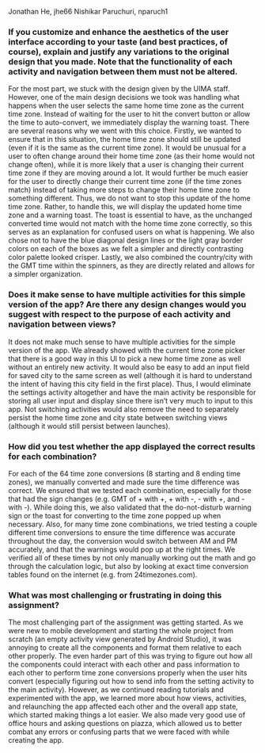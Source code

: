Jonathan He, jhe66
Nishikar Paruchuri, nparuch1

### If you customize and enhance the aesthetics of the user interface according to your taste (and best practices, of course), explain and justify any variations to the original design that you made. Note that the functionality of each activity and navigation between them must not be altered.
For the most part, we stuck with the design given by the UIMA staff. However, one of the main design decisions we took was handling what happens when the user selects the same home time zone as the current time zone. Instead of waiting for the user to hit the convert button or allow the time to auto-convert, we immediately display the warning toast. There are several reasons why we went with this choice. Firstly, we wanted to ensure that in this situation, the home time zone should still be updated (even if it is the same as the current time zone). It would be unusual for a user to often change around their home time zone (as their home would not change often), while it is more likely that a user is changing their current time zone if they are moving around a lot. It would further be much easier for the user to directly change their current time zone (if the time zones match) instead of taking more steps to change their home time zone to something different. Thus, we do not want to stop this update of the home time zone. Rather, to handle this, we will display the updated home time zone and a warning toast. The toast is essential to have, as the unchanged converted time would not match with the home time zone correctly, so this serves as an explanation for confused users on what is happening. We also chose not to have the blue diagonal design lines or the light gray border colors on each of the boxes as we felt a simpler and directly contrasting color palette looked crisper. Lastly, we also combined the country/city with the GMT time within the spinners, as they are directly related and allows for a simpler organization.

### Does it make sense to have multiple activities for this simple version of the app? Are there any design changes would you suggest with respect to the purpose of each activity and navigation between views?
It does not make much sense to have multiple activities for the simple version of the app. We already showed with the current time zone picker that there is a good way in this UI to pick a new home time zone as well without an entirely new activity. It would also be easy to add an input field for saved city to the same screen as well (although it is hard to understand the intent of having this city field in the first place). Thus, I would eliminate the settings activity altogether and have the main activity be responsible for storing all user input and display since there isn’t very much to input to this app. Not switching activities would also remove the need to separately persist the home time zone and city state between switching views (although it would still persist between launches). 

### How did you test whether the app displayed the correct results for each combination?
For each of the 64 time zone conversions (8 starting and 8 ending time zones), we manually converted and made sure the time difference was correct. We ensured that we tested each combination, especially for those that had the sign changes (e.g. GMT of + with +, + with -, - with +, and - with -). While doing this, we also validated that the do-not-disturb warning sign or the toast for converting to the time zone popped up when necessary. Also, for many time zone combinations, we tried testing a couple different time conversions to ensure the time difference was accurate throughout the day, the conversion would switch between AM and PM accurately, and that the warnings would pop up at the right times. We verified all of these times by not only manually working out the math and go through the calculation logic, but also by looking at exact time conversion tables found on the internet (e.g. from 24timezones.com).

### What was most challenging or frustrating in doing this assignment?
The most challenging part of the assignment was getting started. As we were new to mobile development and starting the whole project from scratch (an empty activity view generated by Android Studio), it was annoying to create all the components and format them relative to each other properly. The even harder part of this was trying to figure out how all the components could interact with each other and pass information to each other to perform time zone conversions properly when the user hits convert (especially figuring out how to send info from the setting activity to the main activity). However, as we continued reading tutorials and experimented with the app, we learned more about how views, activities, and relaunching the app affected each other and the overall app state, which started making things a lot easier. We also made very good use of office hours and asking questions on piazza, which allowed us to better combat any errors or confusing parts that we were faced with while creating the app.